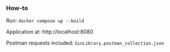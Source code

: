 ### How-to

Run:
`docker compose up --build`

Application at:
http://localhost:8080

Postman requests included: `GinLibrary.postman_collection.json`